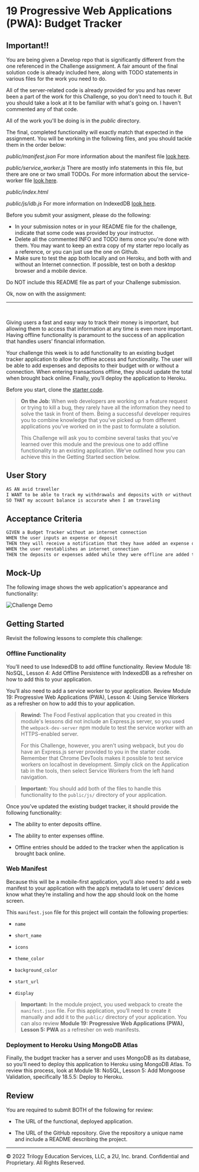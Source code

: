 # 19 Progressive Web Applications (PWA): Budget Tracker

## Important!!

You are being given a Develop repo that is significantly different from the one referenced in the Challenge assignment. A fair amount of the final solution code is already included here, along with TODO statements in various files for the work you need to do.

All of the server-related code is already provided for you and has never been a part of the work for this Challenge, so you don't need to touch it. But you should take a look at it to be familiar with what's going on. I haven't commented any of that code.

All of the work you'll be doing is in the *public* directory.

The final, completed functionality will exactly match that expected in the assignment. You will be working in the following files, and you should tackle them in the order below:

*public/manifest.json*
For more information about the manifest file [look here](/info/manifest/README.md).

*public/service_worker.js*
There are mostly info statements in this file, but there are one or two small TODOs. For more information about the service-worker file [look here](/info/service_worker/README.md).

*public/index.html*

*public/js/idb.js*
For more information on IndexedDB [look here](/info/indexed_db/README.md).


Before you submit your assigment, please do the following:

- In your submission notes or in your README file for the challenge, indicate that some code was provided by your instructor.
- Delete all the commented INFO and TODO items once you're done with them. You may want to keep an extra copy of my starter repo locally as a reference, or you can just use the one on Github.
- Make sure to test the app both locally and on Heroku, and both with and without an Internet connection. If possible, test on both a desktop browser and a mobile device.

Do NOT include this README file as part of your Challenge submission.

Ok, now on with the assignment:

---
<br/>

Giving users a fast and easy way to track their money is important, but allowing them to access that information at any time is even more important. Having offline functionality is paramount to the success of an application that handles users’ financial information.

Your challenge this week is to add functionality to an existing budget tracker application to allow for offline access and functionality. The user will be able to add expenses and deposits to their budget with or without a connection. When entering transactions offline, they should update the total when brought back online. Finally, you’ll deploy the application to Heroku.

Before you start, clone the [starter code](https://github.com/coding-boot-camp/symmetrical-bassoon).

> **On the Job:** When web developers are working on a feature request or trying to kill a bug, they rarely have all the information they need to solve the task in front of them. Being a successful developer requires you to combine knowledge that you’ve picked up from different applications you’ve worked on in the past to formulate a solution.
> 
> This Challenge will ask you to combine several tasks that you’ve learned over this module and the previous one to add offline functionality to an existing application. We’ve outlined how you can achieve this in the Getting Started section below.


## User Story

```md
AS AN avid traveller
I WANT to be able to track my withdrawals and deposits with or without a data/internet connection
SO THAT my account balance is accurate when I am traveling 
```

## Acceptance Criteria

```md
GIVEN a Budget Tracker without an internet connection
WHEN the user inputs an expense or deposit
THEN they will receive a notification that they have added an expense or deposit
WHEN the user reestablishes an internet connection
THEN the deposits or expenses added while they were offline are added to their transaction history and their totals are updated
```

## Mock-Up

The following image shows the web application's appearance and functionality:

![Challenge Demo](./Assets/19-pwa-homework-demo-01.png)


## Getting Started

Revisit the following lessons to complete this challenge:

### Offline Functionality

You’ll need to use IndexedDB to add offline functionality. Review Module 18: NoSQL, Lesson 4: Add Offline Persistence with IndexedDB as a refresher on how to add this to your application.

You’ll also need to add a service worker to your application. Review Module 19: Progressive Web Applications (PWA), Lesson 4: Using Service Workers as a refresher on how to add this to your application.

> **Rewind:** The Food Festival application that you created in this module's lessons did not include an Express.js server, so you used the `webpack-dev-server` npm module to test the service worker with an HTTPS-enabled server.
> 
> For this Challenge, however, you aren't using webpack, but you do have an Express.js server provided to you in the starter code. Remember that Chrome DevTools makes it possible to test service workers on localhost in development. Simply click on the Application tab in the tools, then select Service Workers from the left hand navigation.

> **Important:** You should add both of the files to handle this functionality to the `public/js/` directory of your application.

Once you’ve updated the existing budget tracker, it should provide the following functionality:

* The ability to enter deposits offline.

* The ability to enter expenses offline.

* Offline entries should be added to the tracker when the application is brought back online.

### Web Manifest

Because this will be a mobile-first application, you’ll also need to add a web manifest to your application with the app’s metadata to let users’ devices know what they’re installing and how the app should look on the home screen.

This `manifest.json` file for this project will contain the following properties:

* `name`

* `short_name`

* `icons`

* `theme_color`

* `background_color`

* `start_url`

* `display`

> **Important:** In the module project, you used webpack to create the `manifest.json` file. For this application, you’ll need to create it manually and add it to the `public/` directory of your application. You can also review **Module 19: Progressive Web Applications (PWA), Lesson 5: PWA** as a refresher on web manifests.

### Deployment to Heroku Using MongoDB Atlas

Finally, the budget tracker has a server and uses MongoDB as its database, so you’ll need to deploy this application to Heroku using MongoDB Atlas. To review this process, look at Module 18: NoSQL, Lesson 5: Add Mongoose Validation, specifically 18.5.5: Deploy to Heroku.


## Review

You are required to submit BOTH of the following for review:

* The URL of the functional, deployed application.

* The URL of the GitHub repository. Give the repository a unique name and include a README describing the project.

- - -
© 2022 Trilogy Education Services, LLC, a 2U, Inc. brand. Confidential and Proprietary. All Rights Reserved.
